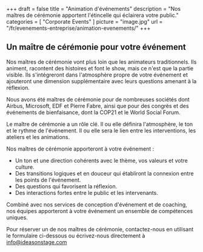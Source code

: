 +++
draft 		= false
title 		= "Animation d'événements"
description = "Nos maîtres de cérémonie apportent l'étincelle qui éclairera votre public."
categories	= [ "Corporate Events" ]
picture		= "image.jpg"
url 			= "/fr/evenements-entreprise/animation-evenements/"
+++

## Un maître de cérémonie pour votre événement

Nos maîtres de cérémonie vont plus loin que les animateurs traditionnels. Ils animent, racontent des histoires et font le show, mais ce n'est que la partie visible. Ils s'intégreront dans l'atmosphère propre de votre événement et ajouteront une dimension supplémentaire avec leurs questions amenant à la réflexion.

Nous avons été maîtres de cérémonie pour de nombreuses sociétés dont Airbus, Microsoft, EDF et Pierre Fabre, ainsi que pour des congrès et des événements de bienfaisance, dont la COP21 et le World Social Forum.

Le maître de cérémonie a un rôle clé. Il ou elle définira l'atmosphère, le ton et le rythme de l'événement. Il ou elle sera le lien entre les interventions, les ateliers et les animations.

Nos maîtres de cérémonie apporteront à votre événement :

* Un ton et une direction cohérents avec le thème, vos valeurs et votre culture.
* Des transitions logiques et en douceur qui établiront la connexion entre les points de l'événement.
* Des questions qui favorisent la réflexion.
* Des interactions fortes entre le public et les intervenants.

Combiné avec nos services de conception d'événement et de coaching, nos équipes apporteront à votre événement un ensemble de compétences uniques. 

Pour réserver un de nos maîtres de cérémonie, contactez-nous en utilisant le formulaire ci-dessous ou écrivez-nous directement à info@ideasonstage.com


[pic1]: image.jpg